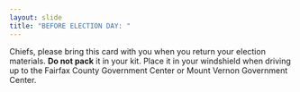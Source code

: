 ```yaml
---
layout: slide
title: "BEFORE ELECTION DAY: "
---
```


Chiefs, please bring this card with you when you return your election materials. **Do not pack** it in your kit. Place it in your windshield when driving up to the Fairfax County Government Center or Mount Vernon Government Center.
